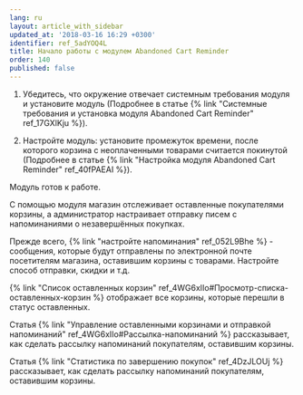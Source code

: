 ```yaml
---
lang: ru
layout: article_with_sidebar
updated_at: '2018-03-16 16:29 +0300'
identifier: ref_5adYOQ4L
title: Начало работы с модулем Abandoned Cart Reminder
order: 140
published: false
---
```

1.  Убедитесь, что окружение отвечает системным требования модуля и установите модуль (Подробнее в статье {% link "Системные требования и установка модуля Abandoned Cart Reminder" ref_17GXlKju %}).

2.  Настройте модуль: установите промежуток времени, после которого корзина с неоплаченными товарами считается покинутой (Подробнее в статье {% link "Настройка модуля  Abandoned Cart Reminder" ref_40fPAEAI %}).

Модуль готов к работе.

С помощью модуля магазин отслеживает оставленные покупателями корзины, а администратор настраивает отправку писем с напоминаниями о незавершённых покупках.

Прежде всего, {% link "настройте напоминания" ref_052L9Bhe %} - сообщения, которые будут отправлены по электронной почте посетителям магазина, оставившим корзины с товарами. Настройте способ отправки, скидки и т.д. 

{% link "Список оставленных корзин" ref_4WG6xIIo#Просмотр-списка-оставленных-корзин %} отображает все корзины, которые перешли в статус оставленных. 

Статья {% link "Управление оставленными корзинами и отправкой напоминаний" ref_4WG6xIIo#Рассылка-напоминаний %} рассказывает, как сделать рассылку напоминаний покупателям, оставившим корзины. 

Статья {% link "Статистика по завершению покупок" ref_4DzJLOUj %} рассказывает, как сделать рассылку напоминаний покупателям, оставившим корзины.


